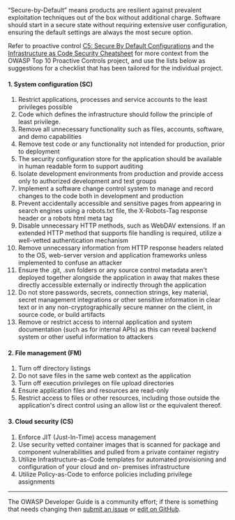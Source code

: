 “Secure-by-Default” means products are resilient against prevalent exploitation techniques out of the box
without additional charge. Software should start in a secure state without requiring extensive user configuration,
ensuring the default settings are always the most secure option.

Refer to proactive control [C5: Secure By Default Configurations][control5] and the
[Infrastructure as Code Security Cheatsheet][csproactive-c5]
for more context from the OWASP Top 10 Proactive Controls project,
and use the lists below as suggestions for a checklist that has been tailored for the individual project.

#### 1. System configuration (SC)

1. Restrict applications, processes and service accounts to the least privileges possible
2. Code which defines the infrastructure should follow the principle of least privilege.
3. Remove all unnecessary functionality such as files, accounts, software, and demo capabilities
4. Remove test code or any functionality not intended for production, prior to deployment
5. The security configuration store for the application should be available in human readable form to support auditing
6. Isolate development environments from production and provide access only to authorized development and test groups
7. Implement a software change control system to manage and record changes to the code both in development and production
8. Prevent accidentally accessible and sensitive pages from appearing in search engines using a robots.txt file,
the
    X-Robots-Tag response header or a robots html meta tag
9. Disable unnecessary HTTP methods, such as WebDAV extensions. If an extended HTTP method that supports file handling is
    required, utilize a well-vetted authentication mechanism
10. Remove unnecessary information from HTTP response headers related to the OS, web-server version and application
    frameworks unless implemented to confuse an attacker
11. Ensure the .git, .svn folders or any source control metadata aren't deployed together alongside the application in
    away that makes these directly accessible externally or indirectly through the application
12. Do not store passwords, secrets, connection strings, key material, secret management integrations or other
    sensitive information in clear text or in any non-cryptographically secure manner on the client, in source code, or build
    artifacts
13. Remove or restrict access to internal application and system documentation (such as for internal APIs) as this can
    reveal backend system or other useful information to attackers

#### 2. File management (FM)

1. Turn off directory listings
2. Do not save files in the same web context as the application
3. Turn off execution privileges on file upload directories
4. Ensure application files and resources are read-only
5. Restrict access to files or other resources, including those outside the application's direct control using an allow list
    or the equivalent thereof.

#### 3. Cloud security (CS)

1. Enforce JIT (Just-In-Time) access management
2. Use security vetted container images that is scanned for package and component vulnerabilities and pulled from a private
    container registry
3. Utilize Infrastructure-as-Code templates for automated provisioning and configuration of your cloud and on-
    premises infrastructure
4. Utilize Policy-as-Code to enforce policies including privilege assignments

----

The OWASP Developer Guide is a community effort; if there is something that needs changing
then [submit an issue][issue060201] or [edit on GitHub][edit060201].

[control5]: https://top10proactive.owasp.org/the-top-10/c5-secure-by-default/
[csproactive-c5]: https://cheatsheetseries.owasp.org/cheatsheets/Infrastructure_as_Code_Security_Cheat_Sheet.html
[edit060201]: https://github.com/OWASP/DevGuide/blob/main/docs/en/04-design/02-web-app-checklist/01-secure-by-default.md
[issue060201]: https://github.com/OWASP/DevGuide/issues/new?labels=enhancement&template=request.md&title=Update:%2004-design/02-web-app-checklist/01-secure-by-default
